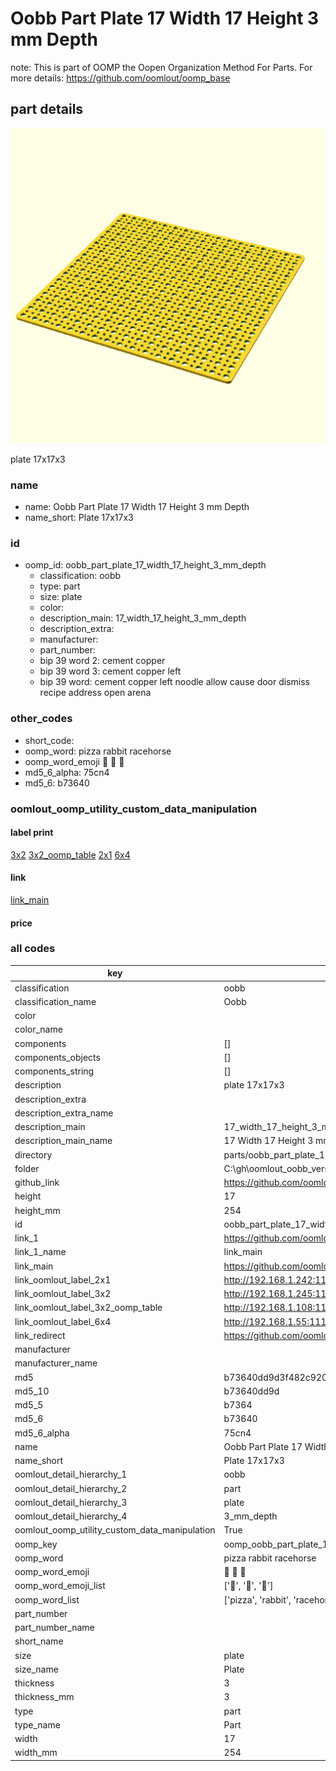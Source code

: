 # Oobb Part Plate 17 Width 17 Height 3 mm Depth  

note: This is part of OOMP the Oopen Organization Method For Parts. For more details: https://github.com/oomlout/oomp_base

##  part details
  

[![](3dpr.png)](3dpr.png)

plate 17x17x3



### name
* name: Oobb Part Plate 17 Width 17 Height 3 mm Depth
* name_short: Plate 17x17x3 
### id
* oomp_id: oobb_part_plate_17_width_17_height_3_mm_depth
  * classification: oobb
  * type: part
  * size: plate
  * color: 
  * description_main: 17_width_17_height_3_mm_depth
  * description_extra: 
  * manufacturer: 
  * part_number: 
  * bip 39 word 2: cement copper
  * bip 39 word 3: cement copper left
  * bip 39 word: cement copper left noodle allow cause door dismiss recipe address open arena

### other_codes
* short_code: 
* oomp_word: pizza rabbit racehorse
* oomp_word_emoji :pizza: :rabbit: :racehorse:
* md5_6_alpha: 75cn4
* md5_6: b73640






### oomlout_oomp_utility_custom_data_manipulation
#### label print
[3x2](http://192.168.1.245:1112/?label=oomp%2075cn4)
[3x2_oomp_table](http://192.168.1.108:1112/?label=oomp%2075cn4)
[2x1](http://192.168.1.242:1112/?label=oomp%2075cn4)
[6x4](http://192.168.1.55:1112/?label=oomp%2075cn4)    

#### link

[link_main](https://github.com/oomlout/oomlout_oobb_version_4_generated_parts/tree/main/navigation_oomp/oobb/part/plate/17_width_17_height_3_mm_depth/part)                              

#### price







### all codes 
| key | value |  
| --- | --- |  
| classification | oobb |  
| classification_name | Oobb |  
| color |  |  
| color_name |  |  
| components | [] |  
| components_objects | [] |  
| components_string | [] |  
| description | plate 17x17x3 |  
| description_extra |  |  
| description_extra_name |  |  
| description_main | 17_width_17_height_3_mm_depth |  
| description_main_name | 17 Width 17 Height 3 mm Depth |  
| directory | parts/oobb_part_plate_17_width_17_height_3_mm_depth |  
| folder | C:\gh\oomlout_oobb_version_4_generated_parts\parts\oobb_part_plate_17_width_17_height_3_mm_depth |  
| github_link | https://github.com/oomlout/oomlout_oomp_part_src/tree/main/parts/oobb_part_plate_17_width_17_height_3_mm_depth |  
| height | 17 |  
| height_mm | 254 |  
| id | oobb_part_plate_17_width_17_height_3_mm_depth |  
| link_1 | https://github.com/oomlout/oomlout_oobb_version_4_generated_parts/tree/main/navigation_oomp/oobb/part/plate/17_width_17_height_3_mm_depth/part |  
| link_1_name | link_main |  
| link_main | https://github.com/oomlout/oomlout_oobb_version_4_generated_parts/tree/main/navigation_oomp/oobb/part/plate/17_width_17_height_3_mm_depth/part |  
| link_oomlout_label_2x1 | http://192.168.1.242:1112/?label=oomp%2075cn4 |  
| link_oomlout_label_3x2 | http://192.168.1.245:1112/?label=oomp%2075cn4 |  
| link_oomlout_label_3x2_oomp_table | http://192.168.1.108:1112/?label=oomp%2075cn4 |  
| link_oomlout_label_6x4 | http://192.168.1.55:1112/?label=oomp%2075cn4 |  
| link_redirect | https://github.com/oomlout/oomlout_oobb_version_4_generated_parts/tree/main/parts/oobb_plate_17_17_03 |  
| manufacturer |  |  
| manufacturer_name |  |  
| md5 | b73640dd9d3f482c92035960fe4bf929 |  
| md5_10 | b73640dd9d |  
| md5_5 | b7364 |  
| md5_6 | b73640 |  
| md5_6_alpha | 75cn4 |  
| name | Oobb Part Plate 17 Width 17 Height 3 mm Depth |  
| name_short | Plate 17x17x3  |  
| oomlout_detail_hierarchy_1 | oobb |  
| oomlout_detail_hierarchy_2 | part |  
| oomlout_detail_hierarchy_3 | plate |  
| oomlout_detail_hierarchy_4 | 3_mm_depth |  
| oomlout_oomp_utility_custom_data_manipulation | True |  
| oomp_key | oomp_oobb_part_plate_17_width_17_height_3_mm_depth |  
| oomp_word | pizza rabbit racehorse |  
| oomp_word_emoji | :pizza: :rabbit: :racehorse: |  
| oomp_word_emoji_list | [':pizza:', ':rabbit:', ':racehorse:'] |  
| oomp_word_list | ['pizza', 'rabbit', 'racehorse'] |  
| part_number |  |  
| part_number_name |  |  
| short_name |  |  
| size | plate |  
| size_name | Plate |  
| thickness | 3 |  
| thickness_mm | 3 |  
| type | part |  
| type_name | Part |  
| width | 17 |  
| width_mm | 254 |  
